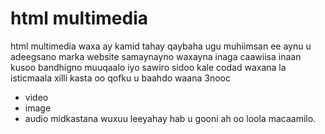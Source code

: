 # html multimedia 

html multimedia waxa ay kamid tahay qaybaha ugu muhiimsan ee 
aynu u adeegsano marka website samaynayno waxayna inaga 
caawiisa inaan kusoo bandhigno 
muuqaalo iyo sawiro sidoo kale codad 
waxana la isticmaala xilli kasta oo 
qofku u baahdo 
waana 3nooc 

- video 
- image 
- audio 
midkastana wuxuu leeyahay 
hab u gooni ah oo loola macaamilo.


